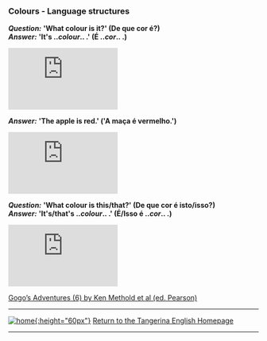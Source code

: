 ### Colours - Language structures

***Question:*** **'What colour is it?' (De que cor é?)**  
***Answer:*** **'It's ..*colour*.. .' (É ..*cor*.. .)**

<iframe width="220" height="124" src="https://www.youtube.com/embed/YyFLBTTAbSE" title="YouTube video player" frameborder="0" allow="accelerometer; autoplay; clipboard-write; encrypted-media; gyroscope; picture-in-picture" allowfullscreen></iframe>  

***Answer:*** **'The apple is red.' ('A maça é vermelho.')**

<iframe width="220" height="124" src="https://www.youtube.com/embed/1jv0Gx_q_OU" title="YouTube video player" frameborder="0" allow="accelerometer; autoplay; clipboard-write; encrypted-media; gyroscope; picture-in-picture" allowfullscreen></iframe>  

***Question:*** **'What colour is this/that?' (De que cor é isto/isso?)**  
***Answer:*** **'It's/that's ..*colour*.. .' (É/Isso é ..*cor*.. .)**

<iframe width="220" height="124" src="https://www.youtube.com/embed/_2WAwT9cKAk" title="YouTube video player" frameborder="0" allow="accelerometer; autoplay; clipboard-write; encrypted-media; gyroscope; picture-in-picture" allowfullscreen></iframe>  

[Gogo’s Adventures (6) by Ken Methold et al (ed. Pearson)](https://www.youtube.com/embed/9R5-W3bMX4E)  

***

[![home](https://1blockatatime.github.io/English/images/home.png){:height="60px"}](https://tangerina-pt.github.io/English) [Return to the Tangerina English Homepage](https://tangerina-pt.github.io/English)

***
